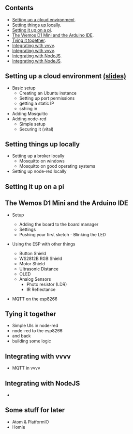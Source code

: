 ## Contents

+ [Setting up a cloud environment](#setting-up-a-cloud-environment).
+ [Setting things up locally](#setting-things-up-locally).
+ [Setting it up on a pi](#setting-it-up-on-a-pi).
+ [The Wemos D1 Mini and the Arduino IDE](#the-wemos-d1-mini-and-the-arduino-ide).
+ [Tying it together](#tying-it-together).
+ [Integrating with vvvv](#integrating-with-vvvv).
+ [Integrating with vvvv](#integrating-with-nodejs).
+ [Integrating with NodeJS](#integrating-with-nodejs).
+ [Integrating with NodeJS](#some-stuff-for-later).

## [](#setting-up-a-cloud-environment)Setting up a cloud environment [(slides)](docs\slides\001-cloudEnviroment\index.html)
+ Basic setup
  + Creating an Ubuntu instance
  + Setting up port permissions
  + getting a static IP
  + sshing in
+ Adding Mosquitto
+ Adding node-red
  + Simple setup
  + Securing it (vital)

## [](#setting-things-up-locally)Setting things up locally
+ Setting up a broker locally
  + Mosquitto on windows
  + Mosquitto on good operating systems
+ Setting up node-red locally

## [](#setting-it-up-on-a-pi)Setting it up on a pi

## [](#the-wemos-d1-mini-and-the-arduino-ide)The Wemos D1 Mini and the Arduino IDE
+ Setup
  + Adding the board to the board manager
  + Settings
  + Pushing your first sketch - Blinking the LED
+ Using the ESP with other things
  + Button Shield
  + WS2812B RGB Shield
  + Motor Shield
  + Ultrasonic Distance
  + OLED
  + Analog Sensors
    + Photo resistor (LDR)
    + IR Reflectance

+ MQTT on the esp8266

## [](#tying-it-together)Tying it together
+ Simple UIs in node-red
+ node-red to the esp8266
+ and back
+ building some logic

## [](#integrating-with-vvvv) Integrating with vvvv
+ MQTT in vvvv

## [](#some-stuff-for-nodejs)Integrating with NodeJS
+  

## [](#some-stuff-for-later)Some stuff for later
+ Atom & PlatformIO
+ Homie



<!---

Homie
https://git.io/homieiot
https://github.com/marvinroger/homie/tree/master

homie for node-red
https://github.com/marvinroger/node-red-contrib-homie

homie for esp8266
http://marvinroger.github.io/homie-esp8266/
http://marvinroger.github.io/homie-esp8266/stable/

esp8266 file system
http://esp8266.github.io/Arduino/versions/2.3.0/doc/filesystem.html#uploading-files-to-file-system
http://docs.platformio.org/en/latest/platforms/espressif8266.html#uploading-files-to-file-system-spiffs

# Wemos
motor https://github.com/wemos/WEMOS_Motor_Shield_Arduino_Library

# Services

-->
